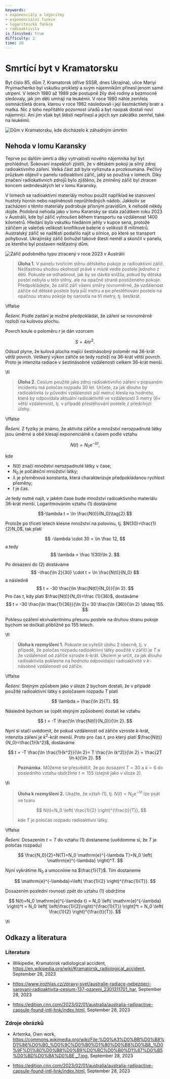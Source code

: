 ```yaml
---
keywords:
- exponenciály a logaritmy
- exponenciální funkce
- logaritmická funkce
- radioaktivita
is_finished: true
difficulty: 2
time: 20
---
```


# Smrtící byt v Kramatorsku

Byt číslo 85, dům 7, Kramatorsk (dříve SSSR, dnes Ukrajina), ulice Mariyi
Pryimachenko byl vskutku prokletý a svým nájemníkům přinesl
jenom samé utrpení. V letech 1980 až 1989 zde postupně žily dvě rodiny
a bezmocně sledovaly, jak jim děti umírají na leukémii. V roce 1980
náhle zemřela osmnáctiletá dcera, kterou v roce 1982 následovali i
její šestnáctiletý bratr a matka. Nic z toho nepřitáhlo pozornost
úřadů a byt naopak dostali noví nájemníci. Ani jim však byt štěstí
nepřinesl a jejich syn zakrátko zemřel, také na leukémii.

![Dům v Kramatorsku, kde docházelo k záhadným úmrtím](house_no_7.jpg)

## Nehoda v lomu Karansky

Teprve po dalším úmrtí a díky vytrvalosti nového nájemníka byl byt
prohlédnut. Šokovaní inspektoři zjistili, že v dětském pokoji je silný
zdroj radioaktivního záření. Velká část zdi byla vyříznuta a
prozkoumána. Pečlivý průzkum objevil v panelu radioaktivní zářič, jaký
se používá v lomech. Díky značení radiokativních zdrojů bylo zjištěno,
že zmíněný zářič byl ztracen koncem sedmdesátých let v lomu Karansky.

V lomech se radioaktivní materiály mohou použít například ke stanovení
hustoty hornin nebo naplněnosti neprůhledných nádob. Jakkoliv se
zacházení s těmto materiály podrobuje přísným pravidlům, k nehodě
někdy dojde. Podobná nehoda jako v lomu Karansky se stala začátkem
roku 2023 v Austrálii, kde byl zářič vytroušen během transportu na
vzdálenost 1400 kilometrů. Hledání bylo vskutku hledáním jehly v kupce
sena, protože zářičem je váleček velikosti knoflíkové baterie o
velikosti 8 milimetrů. Australský zářič se naštěstí podařilo najít u
silnice, po které se transport pohyboval. Ukrajinský zářič bohužel
takové štestí neměl a skončil v panelu, ze kterého byl postaven
nešťastný dům.

![Zářič podobného typu ztracený v roce 2023 v Austrálii](australia-capsule-size.png)

> **Úloha 1.** V panelu tvořícím stěnu dětského pokoje je radioaktivní
> zářič. Nešťastnou shodou okolností právě v místě vedle postele
> jednoho z dětí. Pokuste se odhadnout, jak by se dávka snížila, pokud
> by dětská postel nebyla u této stěny, ale na opačné straně
> postiženého pokoje. Předpokládejte, že zářič září všemi směry
> rovnoměrně, že vzdálenost zářiče od dětské postele byla půl metru a
> po přestěhování postele na opačnou stranu pokoje by narostla na tři
> metry, tj. šestkrát.

\iffalse

*Řešení.* Podle zadání je možné předpokládát, že záření se rovnoměrně rozloží na
kulovou plochu.

Povrch koule o poloměru $r$ je dán vzorcem 

$$S = 4\pi r^2.$$

Odsud plyne, že kulová plocha mající šestinásobný poloměr má 36-krát
větší povrch. Veškerý výkon zářiče se tedy rozloží na 36-krát větší
povrch. Proto je intenzita radiace v šestinásobné vzdálenosti celkem
36-krát menší.

\fi

> **Úloha 2.** Cesium použité jako zdroj radioaktivního záření v
> popsaném incidentu má poločas rozpadu 30 let. Určete, za jak dlouho
> by radioaktivita (v původní vzdálenosti půl metru) klesla na hodnotu, která by odpovídala aktuální radioaktivitě ve vzdálenosti $3$ metry ($6\times$ větší vzdálenost), tj. v případě přestěhování postele z předchozí úlohy.

\iffalse

*Řešení.* Z fyziky je známo, že aktivita zářiče a množství nerozpadnuté látky
jsou úměrné a obě klesají exponenciálně s časem podle vztahu

$$N(t) = N_0\mathrm{e}^{-\lambda t},\tag{1}$$

kde

* $N(t)$ značí množství nerozpadnuté látky v čase;
* $N_0$ je počáteční množství látky;
* $\lambda$ je přeměnová konstanta, která charakterizuje předpokládanou rychlost přeměny;
* $t$ je čas. 

Je tedy nutné najít, v jakém čase bude množství radioaktivního
materiálu 36-krát menší. Logaritmováním vztahu (1) dostáváme

$$-\lambda t  = \ln \frac{N(t)}{N_0}\tag{2}.$$

Protože po třiceti letech klesne množství na polovinu, 
tj. $N(30)=\frac{1}{2}N_0$, tak platí

$$
-\lambda \cdot 30  = \ln \frac 12, 
$$
a tedy 
$$
\lambda = \frac 1{30}\ln 2.
$$ 

Po dosazení do (2) dostáváme 
$$
-\frac{\ln 2}{30} \cdot t  = \ln \frac{N(t)}{N_0}
$$
a následně 
$$
t  = -30 \frac{\ln \frac{N(t)}{N_0}}{\ln 2}.
$$
Pro čas $t$, kdy platí $\frac{N(t)}{N_0}=\frac {1}{36}$, dostáváme
$$
t  = -30 \frac{\ln \frac{1}{36}}{\ln 2}=
30 \frac{\ln {36}}{\ln 2} \doteq 155.
$$

Poklesu ozáření ekvivalentnímu přesunu postele na druhou stranu pokoje
bychom se dočkali přibližně po 155 letech.

\fi

>**Úloha k rozmyšlení 1.** Pokuste se vyřešit úlohu 2 obecně, tj. v případě, že poločas rozpadu radioaktivní látky použité v zářiči je $T$ a že vzdálenost od zářiče vzroste $k$-krát. Úkolem je určit, za jak dlouho radioaktivita poklesne na hodnotu odpovídající radioaktivitě v $k$-násobné vzdálenosti od zářiče. 

\iffalse

*Řešení.*
Stejným způsbem jako v úloze 2 bychom dostali, že v případě použité radioaktivní látky s poločasem rozpadu $T$ platí 

$$
 \lambda = \frac{\ln 2}{T}. 
$$

Následně bychom se (opět stejným způsobem) dostali ke vztahu 

$$
 t  = -T \frac{\ln \frac{N(t)}{N_0}}{\ln 2}. 
$$

Nyní si stačí uvědomit, že pokud vzdálenost od zářiče vzroste $k$-krát, intenzita záření je $k^2$-krát menší. Proto pro čas $t$, pro který platí $\frac{N(t)}{N_0}=\frac{1}{k^2}$, dostáváme 

$$
 t  = -T \frac{\ln \frac{1}{k^2}}{\ln 2}=
T \frac{\ln (k^2)}{\ln 2} = \frac{2T \ln k}{\ln 2}. 
$$

>**Poznámka.**
Můžeme se přesvědčit, že po dosazení $T=30$ a $k=6$ do posledního vztahu obdržíme $t \doteq 155$ (stejně jako v úloze 2). 

\fi

>**Úloha k rozmyšlení 2.**
Ukažte, že vztah $(1)$, tj. 
$N(t) = N_0\mathrm{e}^{-\lambda t}$ lze psát ve tvaru 
>
>$$
 N(t)=N_0 \left( \frac{1}{2} \right)^{\frac{t}{T}}, 
>$$
>
>kde $T$ je poločas rozpadu radioaktivní látky. 

\iffalse

*Řešení.*
Dosazením $t=T$ do vztahu $(1)$  dostaneme (uvědomme si, že $T$ je poločas rozpadu)

$$
 \frac{N_0}{2}=N(T)=N_0 \mathrm{e}^{-\lambda T}=N_0 \left( \mathrm{e}^{-\lambda} \right)^T. 
$$

Nyní vykrátíme $N_0$ a umocníme na $\frac{1}{T}$. Tím dostaneme 

$$
 \mathrm{e}^{-\lambda}=\left( \frac{1}{2} \right)^{\frac{1}{T}}. 
$$

Dosazením poslední rovnosti zpět do vztahu $(1)$ obdržíme 

$$
 N(t)=N_0 \mathrm{e}^{-\lambda t} = N_0 \left( \mathrm{e}^{-\lambda} \right)^t = N_0 \left[ \left(\frac{1}{2}\right)^{\frac{1}{T}} \right]^t = N_0 \left( \frac{1}{2} \right)^{\frac{t}{T}}. 
$$

\fi

## Odkazy a literatura

### Literatura

* Wikipedie, Kramatorsk radiological accident,
  <https://en.wikipedia.org/wiki/Kramatorsk_radiological_accident>,
  September 28, 2023

* <https://www.irozhlas.cz/zpravy-svet/australie-radiace-nebezpeci-varovani-radioaktivita-cesium-137-ozareni_2301311701_har>,
  September 28, 2023

* <https://edition.cnn.com/2023/02/01/australia/australia-radioactive-capsule-found-intl-hnk/index.html>, September 28, 2023


### Zdroje obrázků

* Artemka, Own work, <https://commons.wikimedia.org/wiki/File:%D0%A3%D0%BB%D0%B8%D1%86%D0%B0_%D0%9C%D0%B0%D1%80%D0%B8%D0%B8_%D0%9F%D1%80%D0%B8%D0%B9%D0%BC%D0%B0%D1%87%D0%B5%D0%BD%D0%BA%D0%BE,_7.jpg>, September 28, 2023

* <https://edition.cnn.com/2023/02/01/australia/australia-radioactive-capsule-found-intl-hnk/index.html>, September 28, 2023


